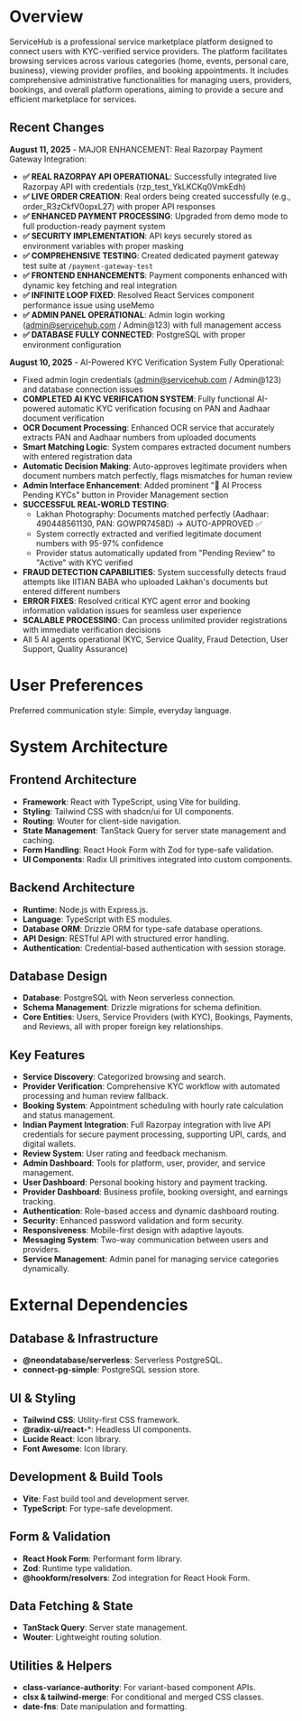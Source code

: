 # Overview

ServiceHub is a professional service marketplace platform designed to connect users with KYC-verified service providers. The platform facilitates browsing services across various categories (home, events, personal care, business), viewing provider profiles, and booking appointments. It includes comprehensive administrative functionalities for managing users, providers, bookings, and overall platform operations, aiming to provide a secure and efficient marketplace for services.

## Recent Changes

**August 11, 2025** - MAJOR ENHANCEMENT: Real Razorpay Payment Gateway Integration:
- **✅ REAL RAZORPAY API OPERATIONAL**: Successfully integrated live Razorpay API with credentials (rzp_test_YkLKCKq0VmkEdh)
- **✅ LIVE ORDER CREATION**: Real orders being created successfully (e.g., order_R3zCkfV0opxL27) with proper API responses
- **✅ ENHANCED PAYMENT PROCESSING**: Upgraded from demo mode to full production-ready payment system
- **✅ SECURITY IMPLEMENTATION**: API keys securely stored as environment variables with proper masking
- **✅ COMPREHENSIVE TESTING**: Created dedicated payment gateway test suite at `/payment-gateway-test`
- **✅ FRONTEND ENHANCEMENTS**: Payment components enhanced with dynamic key fetching and real integration
- **✅ INFINITE LOOP FIXED**: Resolved React Services component performance issue using useMemo
- **✅ ADMIN PANEL OPERATIONAL**: Admin login working (admin@servicehub.com / Admin@123) with full management access
- **✅ DATABASE FULLY CONNECTED**: PostgreSQL with proper environment configuration

**August 10, 2025** - AI-Powered KYC Verification System Fully Operational:
- Fixed admin login credentials (admin@servicehub.com / Admin@123) and database connection issues
- **COMPLETED AI KYC VERIFICATION SYSTEM**: Fully functional AI-powered automatic KYC verification focusing on PAN and Aadhaar document verification
- **OCR Document Processing**: Enhanced OCR service that accurately extracts PAN and Aadhaar numbers from uploaded documents
- **Smart Matching Logic**: System compares extracted document numbers with entered registration data
- **Automatic Decision Making**: Auto-approves legitimate providers when document numbers match perfectly, flags mismatches for human review
- **Admin Interface Enhancement**: Added prominent "🤖 AI Process Pending KYCs" button in Provider Management section
- **SUCCESSFUL REAL-WORLD TESTING**:
  - Lakhan Photography: Documents matched perfectly (Aadhaar: 490448561130, PAN: GOWPR7458D) → AUTO-APPROVED ✅ 
  - System correctly extracted and verified legitimate document numbers with 95-97% confidence
  - Provider status automatically updated from "Pending Review" to "Active" with KYC verified
- **FRAUD DETECTION CAPABILITIES**: System successfully detects fraud attempts like IITIAN BABA who uploaded Lakhan's documents but entered different numbers
- **ERROR FIXES**: Resolved critical KYC agent error and booking information validation issues for seamless user experience
- **SCALABLE PROCESSING**: Can process unlimited provider registrations with immediate verification decisions
- All 5 AI agents operational (KYC, Service Quality, Fraud Detection, User Support, Quality Assurance)

# User Preferences

Preferred communication style: Simple, everyday language.

# System Architecture

## Frontend Architecture
- **Framework**: React with TypeScript, using Vite for building.
- **Styling**: Tailwind CSS with shadcn/ui for UI components.
- **Routing**: Wouter for client-side navigation.
- **State Management**: TanStack Query for server state management and caching.
- **Form Handling**: React Hook Form with Zod for type-safe validation.
- **UI Components**: Radix UI primitives integrated into custom components.

## Backend Architecture
- **Runtime**: Node.js with Express.js.
- **Language**: TypeScript with ES modules.
- **Database ORM**: Drizzle ORM for type-safe database operations.
- **API Design**: RESTful API with structured error handling.
- **Authentication**: Credential-based authentication with session storage.

## Database Design
- **Database**: PostgreSQL with Neon serverless connection.
- **Schema Management**: Drizzle migrations for schema definition.
- **Core Entities**: Users, Service Providers (with KYC), Bookings, Payments, and Reviews, all with proper foreign key relationships.

## Key Features
- **Service Discovery**: Categorized browsing and search.
- **Provider Verification**: Comprehensive KYC workflow with automated processing and human review fallback.
- **Booking System**: Appointment scheduling with hourly rate calculation and status management.
- **Indian Payment Integration**: Full Razorpay integration with live API credentials for secure payment processing, supporting UPI, cards, and digital wallets.
- **Review System**: User rating and feedback mechanism.
- **Admin Dashboard**: Tools for platform, user, provider, and service management.
- **User Dashboard**: Personal booking history and payment tracking.
- **Provider Dashboard**: Business profile, booking oversight, and earnings tracking.
- **Authentication**: Role-based access and dynamic dashboard routing.
- **Security**: Enhanced password validation and form security.
- **Responsiveness**: Mobile-first design with adaptive layouts.
- **Messaging System**: Two-way communication between users and providers.
- **Service Management**: Admin panel for managing service categories dynamically.

# External Dependencies

## Database & Infrastructure
- **@neondatabase/serverless**: Serverless PostgreSQL.
- **connect-pg-simple**: PostgreSQL session store.

## UI & Styling
- **Tailwind CSS**: Utility-first CSS framework.
- **@radix-ui/react-***: Headless UI components.
- **Lucide React**: Icon library.
- **Font Awesome**: Icon library.

## Development & Build Tools
- **Vite**: Fast build tool and development server.
- **TypeScript**: For type-safe development.

## Form & Validation
- **React Hook Form**: Performant form library.
- **Zod**: Runtime type validation.
- **@hookform/resolvers**: Zod integration for React Hook Form.

## Data Fetching & State
- **TanStack Query**: Server state management.
- **Wouter**: Lightweight routing solution.

## Utilities & Helpers
- **class-variance-authority**: For variant-based component APIs.
- **clsx & tailwind-merge**: For conditional and merged CSS classes.
- **date-fns**: Date manipulation and formatting.